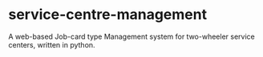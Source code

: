 # service-centre-management

A web-based Job-card type Management system for two-wheeler service centers, written in python.
